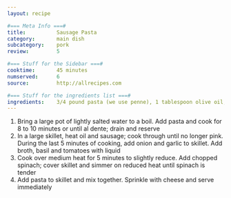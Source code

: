 ```yaml
---
layout: recipe

#=== Meta Info ===#
title: 			Sausage Pasta
category:		main dish					
subcategory:	pork
review:			5

#=== Stuff for the Sidebar ===#
cooktime:		45 minutes
numserved:		6
source:			http://allrecipes.com

#=== Stuff for the ingredients list ===#
ingredients:	3/4 pound pasta (we use penne), 1 tablespoon olive oil, 1 pound spicy Italian sausage, 1 onion (chopped), 4 cloves garlic (minced), 1 (14.5 oz) can chicken broth, 1 teaspoon dried basil, 1 (14.5 oz) can diced tomatoes, 1 (10 oz) package frozen chopped spinach, 1/2 cup grated parmesan cheese
---
```


1. Bring a large pot of lightly salted water to a boil. Add pasta and cook for 8 to 10 minutes or until al dente; drain and reserve
2. In a large skillet, heat oil and sausage; cook through until no longer pink. During the last 5 minutes of cooking, add onion and garlic to skillet. Add broth, basil and tomatoes with liquid
3. Cook over medium heat for 5 minutes to slightly reduce. Add chopped spinach; cover skillet and simmer on reduced heat until spinach is tender
4. Add pasta to skillet and mix together. Sprinkle with cheese and serve immediately